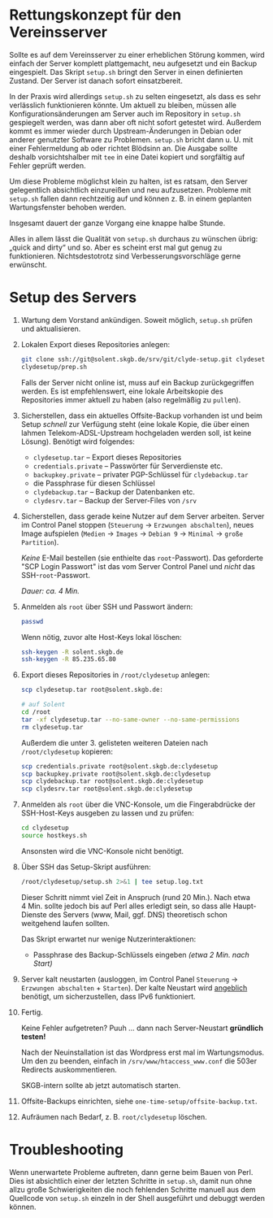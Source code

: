 Rettungskonzept für den Vereinsserver
=====================================

Sollte es auf dem Vereinsserver zu einer erheblichen Störung kommen,
wird einfach der Server komplett plattgemacht, neu aufgesetzt und ein
Backup eingespielt. Das Skript `setup.sh` bringt den Server in einen
definierten Zustand. Der Server ist danach sofort einsatzbereit.

In der Praxis wird allerdings `setup.sh` zu selten eingesetzt, als dass
es sehr verlässlich funktionieren könnte. Um aktuell zu bleiben, müssen
alle Konfigurationsänderungen am Server auch im Repository in `setup.sh`
gespiegelt werden, was dann aber oft nicht sofort getestet wird.
Außerdem kommt es immer wieder durch Upstream-Änderungen in Debian oder
anderer genutzter Software zu Problemen. `setup.sh` bricht dann u. U.
mit einer Fehlermeldung ab oder richtet Blödsinn an. Die Ausgabe sollte
deshalb vorsichtshalber mit `tee` in eine Datei kopiert und sorgfältig
auf Fehler geprüft werden.

Um diese Probleme möglichst klein zu halten, ist es ratsam, den Server
gelegentlich absichtlich einzureißen und neu aufzusetzen. Probleme mit
`setup.sh` fallen dann rechtzeitig auf und können z. B. in einem
geplanten Wartungsfenster behoben werden.

Insgesamt dauert der ganze Vorgang eine knappe halbe Stunde.

Alles in allem lässt die Qualität von `setup.sh` durchaus zu wünschen
übrig: „quick and dirty“ und so. Aber es scheint erst mal gut genug zu
funktionieren. Nichtsdestotrotz sind Verbesserungsvorschläge gerne
erwünscht.



Setup des Servers
=================

1.	Wartung dem Vorstand ankündigen. Soweit möglich, `setup.sh` prüfen
	und aktualisieren.

2.	Lokalen Export dieses Repositories anlegen:
	```bash
	git clone ssh://git@solent.skgb.de/srv/git/clyde-setup.git clydesetup
	clydesetup/prep.sh
	
	```
	
	Falls der Server nicht online ist, muss auf ein Backup zurückgegriffen
	werden. Es ist empfehlenswert, eine lokale Arbeitskopie des Repositories
	immer aktuell zu haben (also regelmäßig zu `pull`en).

3.	Sicherstellen, dass ein aktuelles Offsite-Backup vorhanden ist und
	beim Setup *schnell* zur Verfügung steht (eine lokale Kopie, die
	über einen lahmen Telekom-ADSL-Upstream hochgeladen werden soll,
	ist keine Lösung). Benötigt wird folgendes:
	- `clydesetup.tar` – Export dieses Repositories
	- `credentials.private` – Passwörter für Serverdienste etc.
	- `backupkey.private` – privater PGP-Schlüssel für `clydebackup.tar`
	- die Passphrase für diesen Schlüssel
	- `clydebackup.tar` – Backup der Datenbanken etc.
	- `clydesrv.tar` – Backup der Server-Files von `/srv`

4.	Sicherstellen, dass gerade keine Nutzer auf dem Server arbeiten.
	Server im Control Panel stoppen (`Steuerung` → `Erzwungen abschalten`), neues
	Image aufspielen (`Medien` → `Images` → `Debian 9` → `Minimal` → `große
	Partition`).
	
	*Keine* E-Mail bestellen (sie enthielte das `root`-Passwort).
	Das geforderte "SCP Login Passwort" ist das vom Server Control Panel
	und *nicht* das SSH-`root`-Passwort.
	
	*Dauer: ca. 4 Min.*

5.	Anmelden als `root` über SSH und Passwort ändern:
	```bash
	passwd
	
	```
	
	Wenn nötig, zuvor alte Host-Keys lokal löschen:
	```bash
	ssh-keygen -R solent.skgb.de
	ssh-keygen -R 85.235.65.80
	
	```

6.	Export dieses Repositories in `/root/clydesetup` anlegen:
	```bash
	scp clydesetup.tar root@solent.skgb.de:
	
	# auf Solent
	cd /root
	tar -xf clydesetup.tar --no-same-owner --no-same-permissions
	rm clydesetup.tar
	
	```
	
	Außerdem die unter 3. gelisteten weiteren Dateien nach
	`/root/clydesetup` kopieren:
	```bash
	scp credentials.private root@solent.skgb.de:clydesetup
	scp backupkey.private root@solent.skgb.de:clydesetup
	scp clydebackup.tar root@solent.skgb.de:clydesetup
	scp clydesrv.tar root@solent.skgb.de:clydesetup
	
	```

7.	Anmelden als `root` über die VNC-Konsole, um die Fingerabdrücke
	der SSH-Host-Keys ausgeben zu lassen und zu prüfen:
	```bash
	cd clydesetup
	source hostkeys.sh
	
	```
	
	Ansonsten wird die VNC-Konsole nicht benötigt.

8.	Über SSH das Setup-Skript ausführen:
	```bash
	/root/clydesetup/setup.sh 2>&1 | tee setup.log.txt
	
	```
	
	Dieser Schritt nimmt viel Zeit in Anspruch (rund 20 Min.). Nach etwa
	4 Min. sollte jedoch bis auf Perl alles erledigt sein, so dass alle
	Haupt-Dienste des Servers (www, Mail, ggf. DNS) theoretisch schon
	weitgehend laufen sollten.
	
	Das Skript erwartet nur wenige Nutzerinteraktionen:
	- Passphrase des Backup-Schlüssels eingeben *(etwa 2 Min. nach Start)*

9.	Server kalt neustarten (ausloggen, im Control Panel `Steuerung` →
	`Erzwungen abschalten` + `Starten`). Der kalte Neustart wird [angeblich](http://www.netcup-wiki.de/wiki/Zus%C3%A4tzliche_IP_Adresse_konfigurieren#IPv6)
	benötigt, um sicherzustellen, dass IPv6 funktioniert.

10.	Fertig.
	
	Keine Fehler aufgetreten? Puuh … dann nach Server-Neustart
	**gründlich testen!**
	
	Nach der Neuinstallation ist das Wordpress erst mal im Wartungsmodus.
	Um den zu beenden, einfach in `/srv/www/htaccess_www.conf` die 503er
	Redirects auskommentieren.
	
	SKGB-intern sollte ab jetzt automatisch starten.

11. Offsite-Backups einrichten, siehe `one-time-setup/offsite-backup.txt`.

12. Aufräumen nach Bedarf, z. B. `root/clydesetup` löschen.



Troubleshooting
===============

Wenn unerwartete Probleme auftreten, dann gerne beim Bauen von Perl.
Dies ist absichtlich einer der letzten Schritte in `setup.sh`, damit nun
ohne allzu große Schwierigkeiten die noch fehlenden Schritte manuell aus
dem Quellcode von `setup.sh` einzeln in der Shell ausgeführt und debuggt
werden können.

